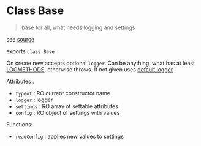 
# Class Base

> base for all, what needs logging and settings 

see [source](../../../../src/server/classes/base/base.mjs)

exports `class Base`

On create new accepts optional `logger`. Can be anything, what has at least [LOGMETHODS](../../constants/logmethods.md), otherwise throws.
If not given uses [default logger](./logger.md)

Attributes :
* `typeof` :  RO current constructor name
* `logger` : logger
* `settings` : RO array of settable attributes
* `config` : RO object of settings with values


Functions:
* `readConfig` : applies new values to settings
